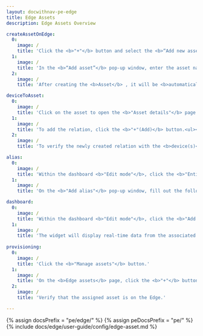 ```yaml
---
layout: docwithnav-pe-edge
title: Edge Assets
description: Edge Assets Overview

createAssetOnEdge:
  0:
    image: /
    title: 'Click the <b>"+"</b> button and select the <b>“Add new asset”</b> option.<ul><li>The <b>"Import assets"</b> option allows <a href="/docs/user-guide/bulk-provisioning/#bulk-provisioning-overview" target="_blank">bulk deployment</a> using the CSV file.</li></ul>'
  1:
    image: /
    title: 'In the <b>“Add asset”</b> pop-up window, enter the asset name in the <b>“Name”</b> field and select the <a href="/docs/user-guide/asset-profiles/" target="_blank">asset profile</a> in the <b>“Asset profile”</b> field. The asset profile is preset to <b>"default"</b>. Other fields are optional. Click the <b>“Add”</b> button.'
  2:
    image: /
    title: 'After creating the <b>Asset</b> , it will be <b>automatically provisioned</b> to the Cloud.'

deviceToAsset:
  0:
    image: /
    title: 'Click on the asset to open the <b>"Asset details"</b> page and select the <b>"Relations"</b> tab. Then, select the <b>"Outbound relation - Direction: From"</b> option.'
  1:
    image: /
    title: 'To add the relation, click the <b>"+"(Add)</b> button.<ul><li>On the <b>"Add relation"</b> pop-up window, fill out the following fields:</li><ul><li><b>Relation type:</b> Select the <b>"Manages"</b> option.</li><li><b>To entity:</b> select <b>"Device"</b> as the type and add the corresponding device from the drop-down menu.</li></ul><li>Click the <b>"Add"</b> button.</li></ul>'
  2:
    image: /
    title: 'To verify the newly created relation with the <b>device(s)</b>, go to the <b>Entities > Devices</b> section. Then, click on the device to open the <b>"Device details"</b> page and select the <b>"Relations"</b> tab. Select the <b>"Inbound relation - Direction: To"</b> option to view the relations.'

alias:
  0:
    image: /
    title: 'Within the dashboard <b>"Edit mode"</b>, click the <b>"Entity aliases"</b> button to create the alias. In the <b>"Entity aliases"</b> pop-up window, click the <b>"Entity aliases"</b> button.'
  1:
    image: /
    title: 'On the <b>"Add alias"</b> pop-up window, fill out the following fields:<ul><li><b>Alias name:</b> Enter the alias name.</li><li><b>Filter Type:</b> Select the <b>"Relations query"</b> option.</li><p><b>Root entity</b> block:</p><li><b>Type:</b> Select the <b>"Asset"</b> entity.</li><li><b>Asset:</b> Select the asset from the drop-down menu (e.g., "Asset A").</li><li><b>Direction:</b> Select the <b>"From"</b> option.</li><li><b>Max relation level:</b> Enter the number representing the depth of the entity relations.</li><p><b>Relation filters</b> block:</p><li>Click the <b>"Add filter"</b> button to add conditions to filter data.</li><li><b>Relation type:</b> Select the <b>"Manages"</b> option.</li><li><b>Entity types:</b> Select the <b>"Device"</b> entity type.</li></ul><p>Click the <b>"Add"</b> button to save the alias.</p>'

dashboard:
  0:
    image: /
    title: 'Within the dashboard <b>"Edit mode"</b>, click the <b>"Add widget"</b> button to add the widget. Select the <b>Charts > Time series chart</b> widget. As a <b>Datasource</b>, select the <b>"Entity alias"</b> tab and select the <b>"Entity alias"</b> from the drop-down menu. Click the <b>"Add"</b> button. Read more about <b>how to add and configure a new widget</b> <a href="/docs/user-guide/widgets/#adding-a-widget-to-the-dashboard" target="_blank">here</a>.'
  1:
    image: /
    title: 'The widget will display real-time data from the associated devices.'
    
provisioning:
  0:
    image: /
    title: 'Click the <b>"Manage assets"</b> button.'
  1:
    image: /
    title: 'On the <b>Edge assets</b> page, click the <b>"+"</b> button and select the assets to assign from the drop-down menu in the pop-up window. Click the <b>"Assign"</b> button.'
  2:
    image: /
    title: 'Verify that the assigned asset is on the Edge.'

---
```


{% assign docsPrefix = "pe/edge/" %}
{% assign peDocsPrefix = "pe/" %}
{% include docs/edge/user-guide/config/edge-asset.md %}


